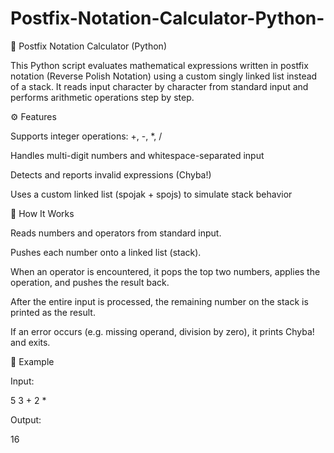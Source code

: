 # Postfix-Notation-Calculator-Python-

🧮 Postfix Notation Calculator (Python)

This Python script evaluates mathematical expressions written in postfix notation (Reverse Polish Notation) using a custom singly linked list instead of a stack.
It reads input character by character from standard input and performs arithmetic operations step by step.

⚙️ Features

Supports integer operations: +, -, *, /

Handles multi-digit numbers and whitespace-separated input

Detects and reports invalid expressions (Chyba!)

Uses a custom linked list (spojak + spojs) to simulate stack behavior

🧠 How It Works

Reads numbers and operators from standard input.

Pushes each number onto a linked list (stack).

When an operator is encountered, it pops the top two numbers, applies the operation, and pushes the result back.

After the entire input is processed, the remaining number on the stack is printed as the result.

If an error occurs (e.g. missing operand, division by zero), it prints Chyba! and exits.

🧩 Example

Input:

5 3 + 2 *


Output:

16
